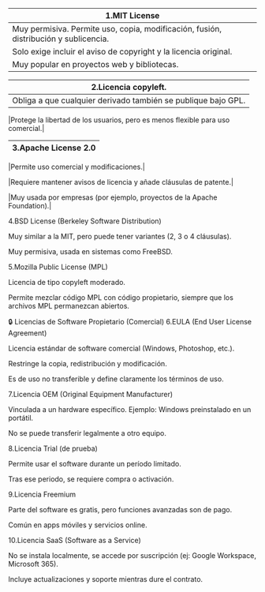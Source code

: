 |1.MIT License|
|-------------|
|Muy permisiva. Permite uso, copia, modificación, fusión, distribución y sublicencia.|
|Solo exige incluir el aviso de copyright y la licencia original.|
|Muy popular en proyectos web y bibliotecas.|

|2.Licencia copyleft.|
|--------------------|
|Obliga a que cualquier derivado también se publique bajo GPL.|

|Protege la libertad de los usuarios, pero es menos flexible para uso comercial.|

|3.Apache License 2.0|
|--------------------|

|Permite uso comercial y modificaciones.|

|Requiere mantener avisos de licencia y añade cláusulas de patente.|

|Muy usada por empresas (por ejemplo, proyectos de la Apache Foundation).|

4.BSD License (Berkeley Software Distribution)

Muy similar a la MIT, pero puede tener variantes (2, 3 o 4 cláusulas).

Muy permisiva, usada en sistemas como FreeBSD.

5.Mozilla Public License (MPL)

Licencia de tipo copyleft moderado.

Permite mezclar código MPL con código propietario, siempre que los archivos MPL permanezcan abiertos.

🔒 Licencias de Software Propietario (Comercial)
6.EULA (End User License Agreement)

Licencia estándar de software comercial (Windows, Photoshop, etc.).

Restringe la copia, redistribución y modificación.

Es de uso no transferible y define claramente los términos de uso.

7.Licencia OEM (Original Equipment Manufacturer)

Vinculada a un hardware específico. Ejemplo: Windows preinstalado en un portátil.

No se puede transferir legalmente a otro equipo.

8.Licencia Trial (de prueba)

Permite usar el software durante un período limitado.

Tras ese periodo, se requiere compra o activación.

9.Licencia Freemium

Parte del software es gratis, pero funciones avanzadas son de pago.

Común en apps móviles y servicios online.

10.Licencia SaaS (Software as a Service)

No se instala localmente, se accede por suscripción (ej: Google Workspace, Microsoft 365).

Incluye actualizaciones y soporte mientras dure el contrato.

